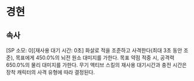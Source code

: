 # 경현

## 속사

[SP 소모: 0][재사용 대기 시간: 0초] 화살로 적을 조준하고 사격한다(최대 3초 동안 조준), 목표에게 450.0%의 뇌전 원소 대미지를 가한다. 목표 약점 적중 시, 공격력 650.0%의 물리 대미지를 가한다. 무기 액티브 스킬의 재사용 대기시간과 충전 시간은 장착 캐릭터의 사격 유형에 따라 결정된다.
